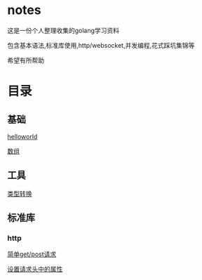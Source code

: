 # notes

这是一份个人整理收集的golang学习资料

包含基本语法,标准库使用,http/websocket,并发编程,花式踩坑集锦等

希望有所帮助

# 目录

## 基础
[helloworld](https://github.com/zhangsheng1992/notes/blob/master/base/helloworld.md)

[数组](https://github.com/zhangsheng1992/notes/blob/master/base/array.md)

## 工具
[类型转换](https://github.com/zhangsheng1992/notes/blob/master/tools/type_convert.md)


## 标准库

### http
[简单get/post请求](https://github.com/zhangsheng1992/notes/blob/master/packages/http/http-simple-request.md)

[设置请求头中的属性](https://github.com/zhangsheng1992/notes/blob/master/packages/http/http-request-head.md)


